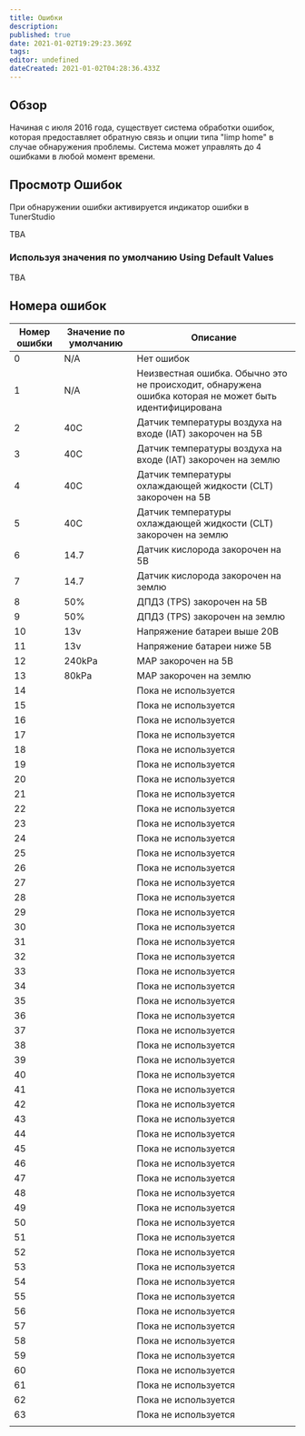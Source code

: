 ```yaml
---
title: Ошибки
description: 
published: true
date: 2021-01-02T19:29:23.369Z
tags: 
editor: undefined
dateCreated: 2021-01-02T04:28:36.433Z
---
```


Обзор
--------

Начиная с июля 2016 года, существует система обработки ошибок, которая предоставляет обратную связь и опции типа "limp home" в случае обнаружения проблемы. Система может управлять до 4 ошибками в любой момент времени.

Просмотр Ошибок
--------------

При обнаружении ошибки активируется индикатор ошибки в TunerStudio

TBA

### Используя значения по умолчанию Using Default Values

TBA

Номера ошибок
-------------

| Номер ошибки | Значение по умолчанию | Описание                                                                                                           |
|--------------|---------------|-----------------------------------------------------------------------------------------------------------------------|
| 0            | N/A           | Нет ошибок                                                                                                             |
| 1            | N/A           | Неизвестная ошибка. Обычно это не происходит, обнаружена ошибка которая не может быть идентифицирована |
| 2            | 40C           | Датчик температуры воздуха на входе (IAT) закорочен на 5В                                                                   |
| 3            | 40C           | Датчик температуры воздуха на входе (IAT) закорочен на землю                                                               |
| 4            | 40C           | Датчик температуры охлаждающей жидкости (CLT) закорочен на 5В                                                                                 |
| 5            | 40C           | Датчик температуры охлаждающей жидкости (CLT) закорочен на землю                                                                             |
| 6            | 14.7          | Датчик кислорода закорочен на 5В                                                                                            |
| 7            | 14.7          | Датчик кислорода закорочен на землю                                                                                        |
| 8            | 50%           | ДПДЗ (TPS) закорочен на 5В                                                                       |
| 9            | 50%           | ДПДЗ (TPS) закорочен на землю                                                                   |
| 10           | 13v           | Напряжение батареи выше 20В                                                                                               |
| 11           | 13v           | Напряжение батареи ниже 5В                                                                                                |
| 12           | 240kPa        | MAP закорочен на 5В                                                                                              |
| 13           | 80kPa         | MAP закорочен на землю                                                                                          |
| 14           |               | Пока не используется                                                                                                  |
| 15           |               | Пока не используется                                                                                                  |
| 16           |               | Пока не используется                                                                                                  |
| 17           |               | Пока не используется                                                                                                  |
| 18           |               | Пока не используется                                                                                                  |
| 19           |               | Пока не используется                                                                                                  |
| 20           |               | Пока не используется                                                                                                  |
| 21           |               | Пока не используется                                                                                                  |
| 22           |               | Пока не используется                                                                                                  |
| 23           |               | Пока не используется                                                                                                  |
| 24           |               | Пока не используется                                                                                                  |
| 25           |               | Пока не используется                                                                                                  |
| 26           |               | Пока не используется                                                                                                  |
| 27           |               | Пока не используется                                                                                                  |
| 28           |               | Пока не используется                                                                                                  |
| 29           |               | Пока не используется                                                                                                  |
| 30           |               | Пока не используется                                                                                                  |
| 31           |               | Пока не используется                                                                                                  |
| 32           |               | Пока не используется                                                                                                  |
| 33           |               | Пока не используется                                                                                                  |
| 34           |               | Пока не используется                                                                                                  |
| 35           |               | Пока не используется                                                                                                  |
| 36           |               | Пока не используется                                                                                                  |
| 37           |               | Пока не используется                                                                                                  |
| 38           |               | Пока не используется                                                                                                  |
| 39           |               | Пока не используется                                                                                                  |
| 40           |               | Пока не используется                                                                                                  |
| 41           |               | Пока не используется                                                                                                  |
| 42           |               | Пока не используется                                                                                                  |
| 43           |               | Пока не используется                                                                                                  |
| 44           |               | Пока не используется                                                                                                  |
| 45           |               | Пока не используется                                                                                                  |
| 46           |               | Пока не используется                                                                                                  |
| 47           |               | Пока не используется                                                                                                  |
| 48           |               | Пока не используется                                                                                                  |
| 49           |               | Пока не используется                                                                                                  |
| 50           |               | Пока не используется                                                                                                  |
| 51           |               | Пока не используется                                                                                                  |
| 52           |               | Пока не используется                                                                                                  |
| 53           |               | Пока не используется                                                                                                  |
| 54           |               | Пока не используется                                                                                                  |
| 55           |               | Пока не используется                                                                                                  |
| 56           |               | Пока не используется                                                                                                  |
| 57           |               | Пока не используется                                                                                                  |
| 58           |               | Пока не используется                                                                                                  |
| 59           |               | Пока не используется                                                                                                  |
| 60           |               | Пока не используется                                                                                                  |
| 61           |               | Пока не используется                                                                                                  |
| 62           |               | Пока не используется                                                                                                  |
| 63           |               | Пока не используется                                                                                                  |
|              |               |                                                                                                                       |

